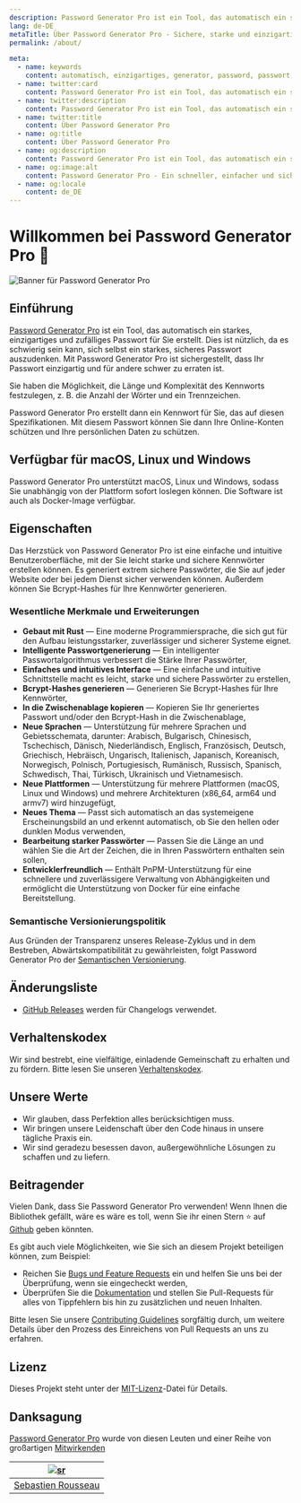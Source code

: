 ```yaml
---
description: Password Generator Pro ist ein Tool, das automatisch ein starkes, einzigartiges und zufälliges Passwort für Sie erstellt. Dies ist nützlich, da es schwierig sein kann, sich selbst ein starkes, sicheres Passwort auszudenken.
lang: de-DE
metaTitle: Über Password Generator Pro - Sichere, starke und einzigartige Passwörter erstellen
permalink: /about/

meta:
  - name: keywords
    content: automatisch, einzigartiges, generator, password, passwort, starkes, zufälliges
  - name: twitter:card
    content: Password Generator Pro ist ein Tool, das automatisch ein starkes, einzigartiges und zufälliges Passwort für Sie erstellt. Dies ist nützlich, da es schwierig sein kann, sich selbst ein starkes, sicheres Passwort auszudenken.
  - name: twitter:description
    content: Password Generator Pro ist ein Tool, das automatisch ein starkes, einzigartiges und zufälliges Passwort für Sie erstellt. Dies ist nützlich, da es schwierig sein kann, sich selbst ein starkes, sicheres Passwort auszudenken.
  - name: twitter:title
    content: Über Password Generator Pro
  - name: og:title
    content: Über Password Generator Pro
  - name: og:description
    content: Password Generator Pro ist ein Tool, das automatisch ein starkes, einzigartiges und zufälliges Passwort für Sie erstellt. Dies ist nützlich, da es schwierig sein kann, sich selbst ein starkes, sicheres Passwort auszudenken.
  - name: og:image:alt
    content: Password Generator Pro - Ein schneller, einfacher und sicherer Passwort-Generator
  - name: og:locale
    content: de_DE
---
```


# Willkommen bei Password Generator Pro 👋

![Banner für Password Generator Pro](../../.vuepress/public/banner.svg)

## Einführung

[Password Generator Pro][website-url] ist ein Tool, das automatisch ein starkes,
einzigartiges und zufälliges Passwort für Sie erstellt. Dies ist nützlich, da es
schwierig sein kann, sich selbst ein starkes, sicheres Passwort auszudenken. Mit
Password Generator Pro ist sichergestellt, dass Ihr Passwort einzigartig und für
andere schwer zu erraten ist.

Sie haben die Möglichkeit, die Länge und Komplexität des Kennworts festzulegen,
z. B. die Anzahl der Wörter und ein Trennzeichen.

Password Generator Pro erstellt dann ein Kennwort für Sie, das auf diesen
Spezifikationen. Mit diesem Passwort können Sie dann Ihre Online-Konten schützen
und Ihre persönlichen Daten zu schützen.

## Verfügbar für macOS, Linux und Windows

Password Generator Pro unterstützt macOS, Linux und Windows, sodass Sie
unabhängig von der Plattform sofort loslegen können. Die Software ist auch als
Docker-Image verfügbar.

## Eigenschaften

Das Herzstück von Password Generator Pro ist eine einfache und intuitive
Benutzeroberfläche, mit der Sie leicht starke und sichere Kennwörter erstellen
können. Es generiert extrem sichere Passwörter, die Sie auf jeder Website oder
bei jedem Dienst sicher verwenden können. Außerdem können Sie Bcrypt-Hashes für
Ihre Kennwörter generieren.

### Wesentliche Merkmale und Erweiterungen

- **Gebaut mit Rust** — Eine moderne Programmiersprache, die sich gut für den
  Aufbau leistungsstarker, zuverlässiger und sicherer Systeme eignet.
- **Intelligente Passwortgenerierung** — Ein intelligenter Passwortalgorithmus
  verbessert die Stärke Ihrer Passwörter,
- **Einfaches und intuitives Interface** — Eine einfache und intuitive
  Schnittstelle macht es leicht, starke und sichere Passwörter zu erstellen,
- **Bcrypt-Hashes generieren** — Generieren Sie Bcrypt-Hashes für Ihre
  Kennwörter,
- **In die Zwischenablage kopieren** — Kopieren Sie Ihr generiertes Passwort
  und/oder den Bcrypt-Hash in die Zwischenablage,
- **Neue Sprachen** — Unterstützung für mehrere Sprachen und Gebietsschemata,
  darunter: Arabisch, Bulgarisch, Chinesisch, Tschechisch, Dänisch,
  Niederländisch, Englisch, Französisch, Deutsch, Griechisch, Hebräisch,
  Ungarisch, Italienisch, Japanisch, Koreanisch, Norwegisch, Polnisch,
  Portugiesisch, Rumänisch, Russisch, Spanisch, Schwedisch, Thai, Türkisch,
  Ukrainisch und Vietnamesisch.
- **Neue Plattformen** — Unterstützung für mehrere Plattformen (macOS, Linux
  und Windows) und mehrere Architekturen (x86_64, arm64 und armv7) wird
  hinzugefügt,
- **Neues Thema** — Passt sich automatisch an das systemeigene Erscheinungsbild
  an und erkennt automatisch, ob Sie den hellen oder dunklen Modus verwenden,
- **Bearbeitung starker Passwörter** — Passen Sie die Länge an und wählen Sie
  die Art der Zeichen, die in Ihren Passwörtern enthalten sein sollen,
- **Entwicklerfreundlich** — Enthält PnPM-Unterstützung für eine schnellere und
  zuverlässigere Verwaltung von Abhängigkeiten und ermöglicht die Unterstützung
  von Docker für eine einfache Bereitstellung.

### Semantische Versionierungspolitik

Aus Gründen der Transparenz unseres Release-Zyklus und in dem Bestreben,
Abwärtskompatibilität zu gewährleisten, folgt Password Generator Pro der
[Semantischen Versionierung][semver-url].

## Änderungsliste

- [GitHub Releases][releases-url] werden für Changelogs verwendet.

## Verhaltenskodex

Wir sind bestrebt, eine vielfältige, einladende Gemeinschaft zu erhalten und zu
fördern. Bitte lesen Sie unseren [Verhaltenskodex][code-of-conduct-url].

## Unsere Werte

- Wir glauben, dass Perfektion alles berücksichtigen muss.
- Wir bringen unsere Leidenschaft über den Code hinaus in unsere tägliche
  Praxis ein.
- Wir sind geradezu besessen davon, außergewöhnliche Lösungen zu schaffen und zu
  liefern.

## Beitragender

Vielen Dank, dass Sie Password Generator Pro verwenden! Wenn Ihnen die
Bibliothek gefällt, wäre es wäre es toll, wenn Sie ihr einen Stern ⭐ auf
[Github][github-url] geben könnten.

Es gibt auch viele Möglichkeiten, wie Sie sich an diesem Projekt beteiligen
können, zum Beispiel:

- Reichen Sie [Bugs und Feature Requests][issues-url] ein und helfen Sie uns bei
  der Überprüfung, wenn sie eingecheckt werden,
- Überprüfen Sie die [Dokumentation][docs-url] und stellen Sie Pull-Requests für
  alles von Tippfehlern bis hin zu zusätzlichen und neuen Inhalten.

Bitte lesen Sie unsere [Contributing Guidelines][contributing-url] sorgfältig
durch, um weitere Details über den Prozess des Einreichens von Pull Requests an
uns zu erfahren.

## Lizenz

Dieses Projekt steht unter der [MIT-Lizenz][license-url]-Datei für Details.

## Danksagung

[Password Generator Pro][website-url] wurde von diesen Leuten und einer Reihe
von großartigen [Mitwirkenden][contributors-url]

| [![sr]][sr-url] |
|:-----------------:|
| [Sebastien Rousseau][sr-url]|

[code-of-conduct-url]: https://github.com/sebastienrousseau/password-generator-pro/blob/master/.github/CODE-OF-CONDUCT.md
[contributing-url]: https://github.com/sebastienrousseau/password-generator-pro/blob/master/.github/CONTRIBUTING.md
[contributors-url]: https://github.com/sebastienrousseau/password-generator-pro/graphs/contributors "Liste der Mitwirkendenw"
[docs-url]: https://github.com/sebastienrousseau/password-generator-pro/tree/master/docs
[github-url]: https://github.com/sebastienrousseau/password-generator-pro
[issues-url]: https://github.com/sebastienrousseau/password-generator-pro/issues
[license-url]: https://github.com/sebastienrousseau/password-generator-pro/blob/main/COPYRIGHT
[releases-url]: https://github.com/sebastienrousseau/password-generator-pro/releases
[semver-url]: http://semver.org/
[sr-url]: https://github.com/sebastienrousseau
[sr]: https://avatars0.githubusercontent.com/u/1394998?s=117 "Sebastien Rousseau"
[website-url]: https://password-generator.pro

